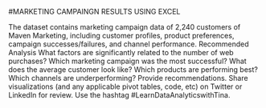 #MARKETING CAMPAINGN RESULTS USING EXCEL

The dataset contains marketing campaign data of 2,240 customers of Maven Marketing, including
customer profiles, product preferences, campaign successes/failures, and channel performance.
Recommended Analysis
What factors are significantly related to the number of web purchases?
Which marketing campaign was the most successful?
What does the average customer look like?
Which products are performing best?
Which channels are underperforming?
Provide recommendations.
Share visualizations (and any applicable pivot tables, code, etc) on Twitter or LinkedIn for review.
Use the hashtag #LearnDataAnalyticswithTina.
